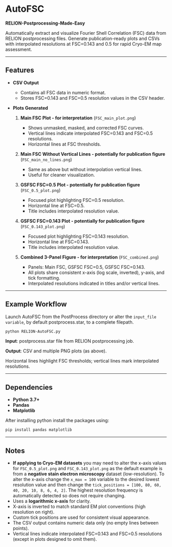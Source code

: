# AutoFSC
**RELION-Postprocessing-Made-Easy**

Automatically extract and visualize Fourier Shell Correlation (FSC) data from RELION postprocessing files. Generate publication-ready plots and CSVs with interpolated resolutions at FSC=0.143 and 0.5 for rapid Cryo-EM map assessment.

---

## Features

- **CSV Output**
  - Contains all FSC data in numeric format.
  - Stores FSC=0.143 and FSC=0.5 resolution values in the CSV header.

- **Plots Generated**
  1. **Main FSC Plot - for interpretation** (`FSC_main_plot.png`)  
     - Shows unmasked, masked, and corrected FSC curves.  
     - Vertical lines indicate interpolated FSC=0.143 and FSC=0.5 resolutions.  
     - Horizontal lines at FSC thresholds.
     
  2. **Main FSC Without Vertical Lines - potentially for publication figure** (`FSC_main_no_lines.png`)  
     - Same as above but without interpolation vertical lines.  
     - Useful for cleaner visualization.
     
  3. **GSFSC FSC=0.5 Plot - potentially for publication figure** (`FSC_0.5_plot.png`)  
     - Focused plot highlighting FSC=0.5 resolution.  
     - Horizontal line at FSC=0.5.  
     - Title includes interpolated resolution value.
     
  4. **GSFSC FSC=0.143 Plot - potentially for publication figure** (`FSC_0.143_plot.png`)  
     - Focused plot highlighting FSC=0.143 resolution.  
     - Horizontal line at FSC=0.143.  
     - Title includes interpolated resolution value.
     
  5. **Combined 3-Panel Figure - for interpretation** (`FSC_combined.png`)  
     - Panels: Main FSC, GSFSC FSC=0.5, GSFSC FSC=0.143.  
     - All plots share consistent x-axis (log scale, inverted), y-axis, and tick formatting.  
     - Interpolated resolutions indicated in titles and/or vertical lines.

---

## Example Workflow

Launch AutoFSC from the PostProcess directory or alter the `input_file variable`, by default postprocess.star, to a complete filepath.

```bash
python RELION-AutoFSC.py
```


**Input**: postprocess.star file from RELION postprocessing job.

**Output**: CSV and multiple PNG plots (as above).

Horizontal lines highlight FSC thresholds; vertical lines mark interpolated resolutions.


---

## Dependencies

- **Python 3.7+**
- **Pandas**
- **Matplotlib**

After installing python install the packages using:

```bash
pip install pandas matplotlib
```

---

## Notes

- **If applying to Cryo-EM datasets** you may need to alter the x-axis values for `FSC_0.5_plot.png` and `FSC_0.143_plot.png` as the default example is from a **negative stain electron microscopy** dataset (low-resolution). To alter the x-axis change the `x_max = 100` variable to the desired lowest resolution value and then change the `tick_positions = [100, 80, 60, 40, 20, 10, 8, 6, 4, 2]`. The highest resolution frequency is automatically detected so does not require changing.
- Uses a **logarithmic x-axis** for clarity.
- X-axis is inverted to match standard EM plot conventions (high resolution on right).
- Custom tick positions are used for consistent visual appearance.
- The CSV output contains numeric data only (no empty lines between points).
- Vertical lines indicate interpolated FSC=0.143 and FSC=0.5 resolutions (except in plots designed to omit them).
